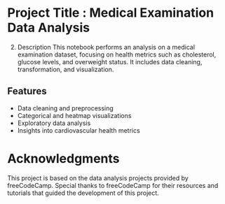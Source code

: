 # Project Title : Medical Examination Data Analysis
2. Description
This notebook performs an analysis on a medical examination dataset, focusing on health metrics such as cholesterol, glucose levels, and overweight status. It includes data cleaning, transformation, and visualization.
## Features
- Data cleaning and preprocessing
- Categorical and heatmap visualizations
- Exploratory data analysis
- Insights into cardiovascular health metrics


# Acknowledgments
This project is based on the data analysis projects provided by freeCodeCamp. Special thanks to freeCodeCamp for their resources and tutorials that guided the development of this project.
